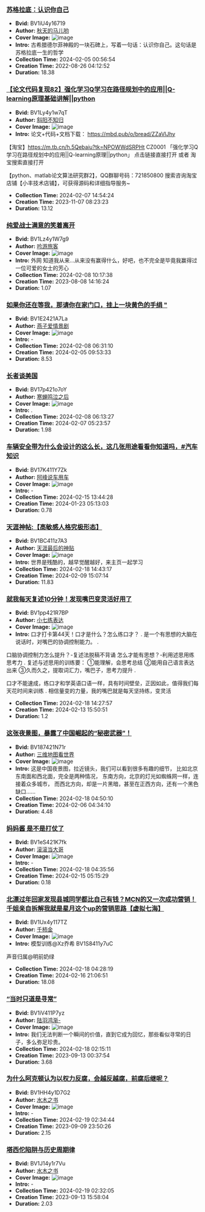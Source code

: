 ### [苏格拉底：认识你自己](https://www.bilibili.com/video/BV1iU4y16719)
- **Bvid:** BV1iU4y16719
- **Author:** [秋天的马儿哟](https://space.bilibili.com/1180413569)
- **Cover Image:** ![image](http://i1.hdslb.com/bfs/archive/d8816abb02c2571148655141a95eb67895580a97.jpg)
- **Intro:** 古希腊德尔菲神殿的一块石碑上，写着一句话：认识你自己。这句话是苏格拉底一生的哲学
- **Collection Time:** 2024-02-05 00:56:54
- **Creation Time:** 2022-08-26 04:12:52
- **Duration:** 18.38

### [【论文代码复现82】强化学习Q学习在路径规划中的应用||Q-learning原理基础讲解||python](https://www.bilibili.com/video/BV1Ly4y1w7qT)
- **Bvid:** BV1Ly4y1w7qT
- **Author:** [斜阳不知归](https://space.bilibili.com/382738043)
- **Cover Image:** ![image](http://i1.hdslb.com/bfs/archive/20e81124b8a3eb394fb4f7c3360f2fdbccebab5f.jpg)
- **Intro:** 论文+代码+文档下载：
https://mbd.pub/o/bread/ZZaVlJhy

【淘宝】https://m.tb.cn/h.5Qebaiu?tk=NPOWWdSRPHt CZ0001 「强化学习Q学习在路径规划中的应用||Q-learning原理||python」
点击链接直接打开 或者 淘宝搜索直接打开

【python、matlab论文算法研究群2】，QQ群聊号码：721850800
搜索咨询淘宝店铺【小丰技术店铺】，可获得源码和详细指导服务~
- **Collection Time:** 2024-02-07 14:54:24
- **Creation Time:** 2023-11-07 08:23:23
- **Duration:** 13.12

### [纯爱战士满意的笑着离开](https://www.bilibili.com/video/BV1Lz4y1W7g9)
- **Bvid:** BV1Lz4y1W7g9
- **Author:** [吟游旅客](https://space.bilibili.com/396791494)
- **Cover Image:** ![image](http://i2.hdslb.com/bfs/archive/b4b0c798d04d714908cdf6b3be4663ba74445a68.jpg)
- **Intro:** 外网
知道我从来...从来没有赢得什么，好吧，也不完全是毕竟我赢得过一位可爱的女士的芳心
- **Collection Time:** 2024-02-08 10:17:38
- **Creation Time:** 2023-08-08 14:16:24
- **Duration:** 1.07

### [如果你还在等我，那请你在家门口，挂上一块黄色的手绢 "](https://www.bilibili.com/video/BV1E2421A7La)
- **Bvid:** BV1E2421A7La
- **Author:** [燕子爱情景剧](https://space.bilibili.com/3493140086393146)
- **Cover Image:** ![image](http://i1.hdslb.com/bfs/archive/ed83561eaf1ddf074c2292870d07badc04451d38.jpg)
- **Intro:** -
- **Collection Time:** 2024-02-08 06:31:10
- **Creation Time:** 2024-02-05 09:53:33
- **Duration:** 8.53

### [长者谈美国](https://www.bilibili.com/video/BV17p421o7oY)
- **Bvid:** BV17p421o7oY
- **Author:** [寒蝉鸣泣之后](https://space.bilibili.com/1698511085)
- **Cover Image:** ![image](http://i0.hdslb.com/bfs/archive/c9b21510e399e7f4f91dea25a241e5c6ca1f924c.jpg)
- **Intro:** .
- **Collection Time:** 2024-02-08 06:13:27
- **Creation Time:** 2024-02-07 05:23:57
- **Duration:** 1.98

### [车辆安全带为什么会设计的这么长，这几张用途看看你知道吗，#汽车知识](https://www.bilibili.com/video/BV17K411Y7Zk)
- **Bvid:** BV17K411Y7Zk
- **Author:** [阿峰说车用车](https://space.bilibili.com/357100050)
- **Cover Image:** ![image](http://i0.hdslb.com/bfs/archive/d505d550b1870b9cb3cbc57f5d46c35ac73b972e.jpg)
- **Intro:** -
- **Collection Time:** 2024-02-15 13:44:28
- **Creation Time:** 2024-01-23 05:13:03
- **Duration:** 0.78

### [天涯神帖:【高敏感人格究极形态】](https://www.bilibili.com/video/BV1BC411z7A3)
- **Bvid:** BV1BC411z7A3
- **Author:** [天涯最后的神贴](https://space.bilibili.com/3537114058721770)
- **Cover Image:** ![image](http://i1.hdslb.com/bfs/archive/3ff33f826d511580424fc23a129b7271b684d52d.jpg)
- **Intro:** 世界是残酷的，越早觉醒越好，来主页一起学习
- **Collection Time:** 2024-02-18 14:43:17
- **Creation Time:** 2024-02-09 15:07:14
- **Duration:** 11.83

### [就我每天复述10分钟！发现嘴巴变灵活好用了](https://www.bilibili.com/video/BV1pp421R7BP)
- **Bvid:** BV1pp421R7BP
- **Author:** [小七练表达](https://space.bilibili.com/1260305325)
- **Cover Image:** ![image](http://i1.hdslb.com/bfs/archive/031f1ca256b20771e075130988048a0f00d16372.jpg)
- **Intro:** 口才打卡第44天！口才是什么？怎么练口才？
.
是一个有思想的大脑在说话时，对嘴巴的协调控制能力。
.
	
口脑协调控制力怎么提升？-复述法脱稿不背诵
怎么才能有思想？-利用述思用练思考力
.
复述与述思用的训练要：
①能理解，会思考总结
②能用自己语言表达出来
③久而久之，提取词汇力，嘴巴子，思考力提升
.
	
口才不能速成，练口才和学英语口语一样，具有时间壁垒，正因如此，值得我们每天花时间来训练
.
相信量变的力量，我的嘴巴就是每天坚持练，变灵活
- **Collection Time:** 2024-02-18 14:27:57
- **Creation Time:** 2024-02-13 15:50:51
- **Duration:** 1.2

### [这张夜景图，暴露了中国崛起的“秘密武器”！](https://www.bilibili.com/video/BV187421N71r)
- **Bvid:** BV187421N71r
- **Author:** [三维地图看世界](https://space.bilibili.com/442603088)
- **Cover Image:** ![image](http://i1.hdslb.com/bfs/archive/fa8cc95c6e2f9247266f96244f2f78a6e7f9a35e.jpg)
- **Intro:** 这是中国夜景图，拉近镜头，我们可以看到很多有趣的细节，
比如北京东南面和西北面，完全是两种情况，
东南方向，北京的灯光如蜘蛛网一样，连接着众多城市，
而西北方向，却是一片黑暗，甚至在正西方向，还有一个黑色缺口……
- **Collection Time:** 2024-02-18 04:50:10
- **Creation Time:** 2024-02-06 04:34:10
- **Duration:** 4.48

### [妈妈酱 是不是打仗了](https://www.bilibili.com/video/BV1eS421K7fk)
- **Bvid:** BV1eS421K7fk
- **Author:** [滚滚当大哥](https://space.bilibili.com/76973439)
- **Cover Image:** ![image](http://i2.hdslb.com/bfs/archive/093b6f3dee30b098c7c60735ceeb4c486b68e03e.jpg)
- **Intro:** -
- **Collection Time:** 2024-02-18 04:35:56
- **Creation Time:** 2024-02-15 05:15:29
- **Duration:** 0.18

### [北漂过年回家发现县城同学都比自己有钱？MCN的又一次成功营销！千姐亲自拆解我就是星月这个up的营销思路【虚拟七海】](https://www.bilibili.com/video/BV1Ux4y117TZ)
- **Bvid:** BV1Ux4y117TZ
- **Author:** [千柿金](https://space.bilibili.com/3546605001116422)
- **Cover Image:** ![image](http://i1.hdslb.com/bfs/archive/b53805b30878d6dab10c0c277a274062e62d5771.jpg)
- **Intro:** 模型训练﻿@Xz乔希 BV1S8411y7uC

声音归属﻿@明前奶绿
- **Collection Time:** 2024-02-18 04:28:19
- **Creation Time:** 2024-02-16 21:06:51
- **Duration:** 18.08

### [“当时只道是寻常”](https://www.bilibili.com/video/BV1iV411P7yz)
- **Bvid:** BV1iV411P7yz
- **Author:** [陆羽鸿渐-](https://space.bilibili.com/40827969)
- **Cover Image:** ![image](http://i2.hdslb.com/bfs/archive/4fa6fdd7a6a7fa7eeb26fe5c7bf69de84ee89822.jpg)
- **Intro:** 我们无法判断一个瞬间的价值，直到它成为回忆，那些看似寻常的日子，多么弥足珍贵。
- **Collection Time:** 2024-02-18 02:15:11
- **Creation Time:** 2023-09-13 00:37:54
- **Duration:** 3.68

### [为什么阿克顿认为以权力反腐，会越反越腐，前腐后继呢？](https://www.bilibili.com/video/BV1HH4y1D7G2)
- **Bvid:** BV1HH4y1D7G2
- **Author:** [水木之书](https://space.bilibili.com/521467168)
- **Cover Image:** ![image](http://i0.hdslb.com/bfs/archive/d56bb12baca92502dc7ce5d51c11ce184e59ae56.jpg)
- **Intro:** -
- **Collection Time:** 2024-02-19 02:34:44
- **Creation Time:** 2023-09-09 23:50:26
- **Duration:** 2.15

### [塔西佗陷阱与历史周期律](https://www.bilibili.com/video/BV1J14y1r7Vu)
- **Bvid:** BV1J14y1r7Vu
- **Author:** [水木之书](https://space.bilibili.com/521467168)
- **Cover Image:** ![image](http://i1.hdslb.com/bfs/archive/a33fde25b0d25e0db57cc9fcdb0e7608176be965.jpg)
- **Intro:** -
- **Collection Time:** 2024-02-19 02:32:05
- **Creation Time:** 2023-09-13 15:58:04
- **Duration:** 2.03


